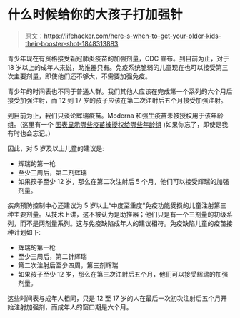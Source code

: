 # 什么时候给你的大孩子打加强针

> 原文：<https://lifehacker.com/here-s-when-to-get-your-older-kids-their-booster-shot-1848313883>

青少年现在有资格接受新冠肺炎疫苗的加强剂量，CDC 宣布。到目前为止，对于 18 岁以上的成年人来说，助推器只有。免疫系统脆弱的儿童现在也可以接受第三次主要剂量，即使他们还不够大，不需要加强免疫。



青少年的时间表也不同于普通人群。我们其他人应该在完成第一个系列的六个月后接受加强注射，而 12 到 17 岁的孩子应该在第二次注射后五个月接受加强注射。

到目前为止，我们只谈论辉瑞疫苗。Moderna 和强生疫苗未被授权用于该年龄组。(这里有一个 [图表显示哪些疫苗被授权给哪些年龄组](https://www.cdc.gov/coronavirus/2019-ncov/vaccines/recommendations/children-teens.html) )如果你忘了，即使是我有时也会忘记。)

因此，对 5 岁及以上儿童的建议是:

*   辉瑞的第一枪
*   至少三周后，第二剂辉瑞
*   如果孩子至少 12 岁，那么在第二次注射后 5 个月，他们可以接受辉瑞的加强剂量。

疾病预防控制中心还建议为 5 岁以上“中度至重度”免疫功能受损的儿童注射第三种主要剂量。从技术上讲，这不被认为是助推器；他们只是有一个三剂量的初级系列，而不是两剂量系列。这与免疫缺陷成年人的建议相符。免疫缺陷儿童的疫苗接种计划如下:

*   辉瑞的第一枪
*   至少三周后，第二针辉瑞
*   第二次注射后至少四周，第三剂辉瑞
*   如果孩子至少 12 岁，那么在第三次注射后五个月，他们可以接受辉瑞的加强剂量。

这些时间表与成年人相同，只是 12 至 17 岁的人在最后一次初次注射后五个月开始注射加强剂，而成年人的窗口期是六个月。